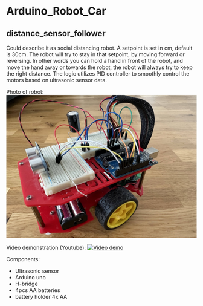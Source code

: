 # Arduino_Robot_Car

## distance_sensor_follower
Could describe it as social distancing robot.
A setpoint is set in cm, default is 30cm. The robot will try to stay in that setpoint, by moving forward or reversing. In other words you can hold a hand in front of the robot, and move the hand away or towards the robot, the robot will always try to keep the right distance. The logic utilizes PID controller to smoothly control the motors based on ultrasonic sensor data.

Photo of robot:
![Photo](distance_sensor_follower/docs/robotcar.jpg?raw=true)

Video demonstration (Youtube):
[![Video demo](https://img.youtube.com/vi/vMdGYDRBIls/default.jpg)](https://www.youtube.com/watch?v=vMdGYDRBIls)


Components:
* Ultrasonic sensor
* Arduino uno
* H-bridge
* 4pcs AA batteries
* battery holder 4x AA
